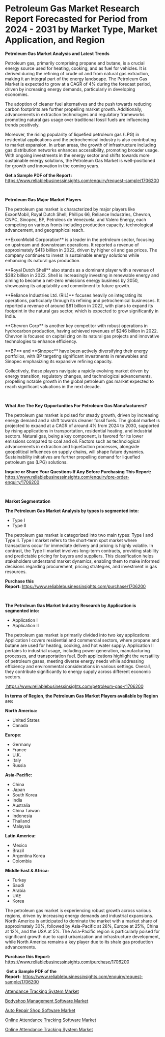 <p><h1>Petroleum Gas Market Research Report Forecasted for Period from 2024 -  2031 by Market Type, Market Application, and Region</h1></p><p><strong>Petroleum Gas Market Analysis and Latest Trends</strong></p>
<p><p>Petroleum gas, primarily comprising propane and butane, is a crucial energy source used for heating, cooking, and as fuel for vehicles. It is derived during the refining of crude oil and from natural gas extraction, making it an integral part of the energy landscape. The Petroleum Gas Market is expected to grow at a CAGR of 4% during the forecast period, driven by increasing energy demands, particularly in developing economies. </p><p>The adoption of cleaner fuel alternatives and the push towards reducing carbon footprints are further propelling market growth. Additionally, advancements in extraction technologies and regulatory frameworks promoting natural gas usage over traditional fossil fuels are influencing trends positively. </p><p>Moreover, the rising popularity of liquefied petroleum gas (LPG) in residential applications and the petrochemical industry is also contributing to market expansion. In urban areas, the growth of infrastructure including gas distribution networks enhances accessibility, promoting broader usage. With ongoing investments in the energy sector and shifts towards more sustainable energy solutions, the Petroleum Gas Market is well-positioned for growth and innovation in the coming years.</p></p>
<p><strong>Get a Sample PDF of the Report:&nbsp;</strong> <a href="https://www.reliablebusinessinsights.com/enquiry/request-sample/1706200?utm_campaign=1784&utm_medium=2&utm_source=Github&utm_content=ia&utm_term=21102024&utm_id=petroleum-gas">https://www.reliablebusinessinsights.com/enquiry/request-sample/1706200</a></p>
<p>&nbsp;</p>
<p><strong>Petroleum Gas Major Market Players</strong></p>
<p><p>The petroleum gas market is characterized by major players like ExxonMobil, Royal Dutch Shell, Phillips 66, Reliance Industries, Chevron, CNPC, Sinopec, BP, Petroleos de Venezuela, and Valero Energy, each competing on various fronts including production capacity, technological advancement, and geographical reach.</p><p>**ExxonMobil Corporation** is a leader in the petroleum sector, focusing on upstream and downstream operations. It reported a revenue of approximately $413 billion in 2022, driven by higher oil and gas prices. The company continues to invest in sustainable energy solutions while enhancing its natural gas production.</p><p>**Royal Dutch Shell** also stands as a dominant player with a revenue of $382 billion in 2022. Shell is increasingly investing in renewable energy and aiming to become a net-zero emissions energy business by 2050, showcasing its adaptability and commitment to future growth.</p><p>**Reliance Industries Ltd. (RIL)** focuses heavily on integrating its operations, particularly through its refining and petrochemical businesses. It reported a revenue of around $81 billion in 2022, with plans to expand its footprint in the natural gas sector, which is expected to grow significantly in India.</p><p>**Chevron Corp** is another key competitor with robust operations in hydrocarbon production, having achieved revenues of $246 billion in 2022. Chevron is focused on capitalizing on its natural gas projects and innovative technologies to enhance efficiency.</p><p>**BP** and **Sinopec** have been actively diversifying their energy portfolios, with BP targeting significant investments in renewables and Sinopec emphasizing its expansive refining capacity.</p><p>Collectively, these players navigate a rapidly evolving market driven by energy transition, regulatory changes, and technological advancements, propelling notable growth in the global petroleum gas market expected to reach significant valuations in the next decade.</p></p>
<p>&nbsp;</p>
<p><strong>What Are The Key Opportunities For Petroleum Gas Manufacturers?</strong></p>
<p><p>The petroleum gas market is poised for steady growth, driven by increasing energy demand and a shift towards cleaner fossil fuels. The global market is projected to expand at a CAGR of around 4% from 2024 to 2030, supported by rising applications in transportation, residential heating, and industrial sectors. Natural gas, being a key component, is favored for its lower emissions compared to coal and oil. Factors such as technological advancements in extraction and liquefaction processes, alongside geopolitical influences on supply chains, will shape future dynamics. Sustainability initiatives are further propelling demand for liquefied petroleum gas (LPG) solutions.</p></p>
<p><strong>Inquire or Share Your Questions If Any Before Purchasing This Report:</strong> <a href="https://www.reliablebusinessinsights.com/enquiry/pre-order-enquiry/1706200?utm_campaign=1784&utm_medium=2&utm_source=Github&utm_content=ia&utm_term=21102024&utm_id=petroleum-gas">https://www.reliablebusinessinsights.com/enquiry/pre-order-enquiry/1706200</a></p>
<p>&nbsp;</p>
<p><strong>Market Segmentation</strong></p>
<p><strong>The Petroleum Gas Market Analysis by types is segmented into:</strong></p>
<p><ul><li>Type I</li><li>Type II</li></ul></p>
<p><p>The petroleum gas market is categorized into two main types: Type I and Type II. Type I market refers to the short-term spot market where transactions occur for immediate delivery and pricing is highly volatile. In contrast, the Type II market involves long-term contracts, providing stability and predictable pricing for buyers and suppliers. This classification helps stakeholders understand market dynamics, enabling them to make informed decisions regarding procurement, pricing strategies, and investment in gas resources.</p></p>
<p><strong>Purchase this Report:&nbsp;</strong><a href="https://www.reliablebusinessinsights.com/purchase/1706200?utm_campaign=1784&utm_medium=2&utm_source=Github&utm_content=ia&utm_term=21102024&utm_id=petroleum-gas">https://www.reliablebusinessinsights.com/purchase/1706200</a></p>
<p>&nbsp;</p>
<p><strong>The Petroleum Gas Market Industry Research by Application is segmented into:</strong></p>
<p><ul><li>Application I</li><li>Application II</li></ul></p>
<p><p>The petroleum gas market is primarily divided into two key applications: Application I covers residential and commercial sectors, where propane and butane are used for heating, cooking, and hot water supply. Application II pertains to industrial usage, including power generation, manufacturing processes, and transportation fuel. Both applications highlight the versatility of petroleum gases, meeting diverse energy needs while addressing efficiency and environmental considerations in various settings. Overall, they contribute significantly to energy supply across different economic sectors.</p></p>
<p><a href="https://www.reliablebusinessinsights.com/petroleum-gas-r1706200?utm_campaign=1784&utm_medium=2&utm_source=Github&utm_content=ia&utm_term=21102024&utm_id=petroleum-gas">&nbsp;https://www.reliablebusinessinsights.com/petroleum-gas-r1706200</a></p>
<p><strong>In terms of Region, the Petroleum Gas Market Players available by Region are:</strong></p>
<p>
    <p> <strong> North America: </strong>
        <ul>
            <li>United States</li>
            <li>Canada</li>
        </ul>
        </p> 
    <p> <strong> Europe: </strong>
        <ul>
            <li>Germany</li>
            <li>France</li>
            <li>U.K.</li>
            <li>Italy</li>
            <li>Russia</li>
        </ul>
        </p> 
    <p> <strong> Asia-Pacific: </strong>
        <ul>
            <li>China</li>
            <li>Japan</li>
            <li>South Korea</li>
            <li>India</li>
            <li>Australia</li>
            <li>China Taiwan</li>
            <li>Indonesia</li>
            <li>Thailand</li>
            <li>Malaysia</li>
        </ul>
        </p> 
    <p> <strong> Latin America: </strong>
        <ul>
            <li>Mexico</li>
            <li>Brazil</li>
            <li>Argentina Korea</li>
            <li>Colombia</li>
        </ul>
        </p> 
    <p> <strong> Middle East & Africa: </strong>
        <ul>
            <li>Turkey</li>
            <li>Saudi</li>
            <li>Arabia</li>
            <li>UAE</li>
            <li>Korea</li>
        </ul>
    </p>
    </p>
<p><p>The petroleum gas market is experiencing robust growth across various regions, driven by increasing energy demands and industrial expansions. North America is anticipated to dominate the market with a market share of approximately 30%, followed by Asia-Pacific at 28%, Europe at 25%, China at 12%, and the USA at 5%. The Asia-Pacific region is particularly poised for significant growth due to rapid urbanization and infrastructure development, while North America remains a key player due to its shale gas production advancements.</p></p>
<p><strong>Purchase this Report: </strong><a href="https://www.reliablebusinessinsights.com/purchase/1706200?utm_campaign=1784&utm_medium=2&utm_source=Github&utm_content=ia&utm_term=21102024&utm_id=petroleum-gas">https://www.reliablebusinessinsights.com/purchase/1706200</a></p>
<p>&nbsp;<strong>Get a Sample PDF of the Report:&nbsp;&nbsp;</strong><a href="https://www.reliablebusinessinsights.com/enquiry/request-sample/1706200?utm_campaign=1784&utm_medium=2&utm_source=Github&utm_content=ia&utm_term=21102024&utm_id=petroleum-gas">https://www.reliablebusinessinsights.com/enquiry/request-sample/1706200</a></p>
<p><strong></strong></p>
<p><p><a href="https://www.linkedin.com/pulse/navigating-global-attendance-tracking-system-market-from-uwrvc?utm_campaign=1784&utm_medium=2&utm_source=Github&utm_content=ia&utm_term=21102024&utm_id=petroleum-gas">Attendance Tracking System Market</a></p><p><a href="https://www.linkedin.com/pulse/bodyshop-management-software-market-industry-trends-forecast-jmfrc?utm_campaign=1784&utm_medium=2&utm_source=Github&utm_content=ia&utm_term=21102024&utm_id=petroleum-gas">Bodyshop Management Software Market</a></p><p><a href="https://www.linkedin.com/pulse/regulatory-landscape-its-influence-global-auto-repair-shop-software-betec?utm_campaign=1784&utm_medium=2&utm_source=Github&utm_content=ia&utm_term=21102024&utm_id=petroleum-gas">Auto Repair Shop Software Market</a></p><p><a href="https://www.linkedin.com/pulse/online-attendance-tracking-software-market-investigation-ft8gc?utm_campaign=1784&utm_medium=2&utm_source=Github&utm_content=ia&utm_term=21102024&utm_id=petroleum-gas">Online Attendance Tracking Software Market</a></p><p><a href="https://www.linkedin.com/pulse/global-online-attendance-tracking-system-market-opportunities-2j1lc?utm_campaign=1784&utm_medium=2&utm_source=Github&utm_content=ia&utm_term=21102024&utm_id=petroleum-gas">Online Attendance Tracking System Market</a></p></p>